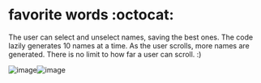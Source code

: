 # favorite words :octocat:

The user can select and unselect names, saving the best ones. The code lazily generates 10 names at a time. As the user scrolls, more names are generated. There is no limit to how far a user can scroll. :)
 
![image](https://user-images.githubusercontent.com/63197899/147784796-79015b55-a328-4db1-88b7-47d4519781d6.png)![image](https://user-images.githubusercontent.com/63197899/147784841-a7a88d69-6992-4499-ab59-9263ac57da48.png)


